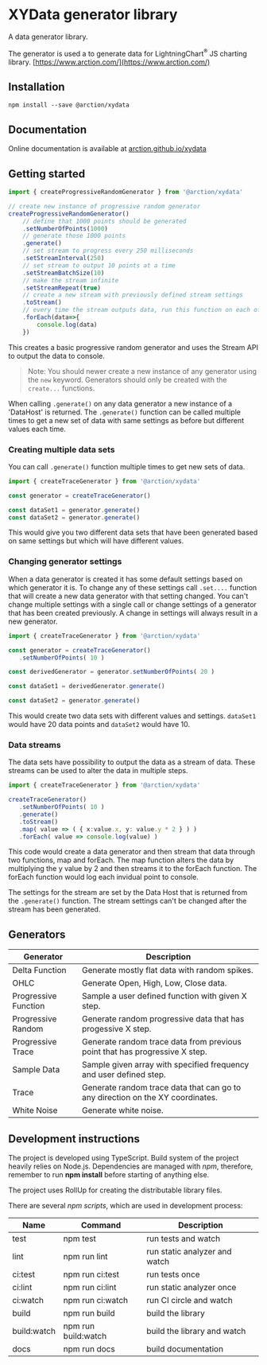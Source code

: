 # XYData generator library

A data generator library.

The generator is used a to generate data for LightningChart<sup>&#174;</sup> JS charting library. [https://www.arction.com/](https://www.arction.com/)

## Installation

`npm install --save @arction/xydata`

## Documentation

Online documentation is available at [arction.github.io/xydata](https://arction.github.io/xydata/)

## Getting started

```ts
import { createProgressiveRandomGenerator } from '@arction/xydata'

// create new instance of progressive random generator
createProgressiveRandomGenerator()
    // define that 1000 points should be generated
    .setNumberOfPoints(1000)
    // generate those 1000 points
    .generate()
    // set stream to progress every 250 milliseconds
    .setStreamInterval(250)
    // set stream to output 10 points at a time
    .setStreamBatchSize(10)
    // make the stream infinite
    .setStreamRepeat(true)
    // create a new stream with previously defined stream settings
    .toStream()
    // every time the stream outputs data, run this function on each of the data points
    .forEach(data=>{
        console.log(data)
    })
```

This creates a basic progressive random generator and uses the Stream API to output the data to console.

> Note: You should newer create a new instance of any generator using the `new` keyword. Generators should only be created with the `create...` functions.

When calling `.generate()` on any data generator a new instance of a 'DataHost' is returned. The `.generate()` function can be called multiple times to get a new set of data with same settings as before but different values each time.

### Creating multiple data sets

You can call `.generate()` function multiple times to get new sets of data.

```ts
import { createTraceGenerator } from '@arction/xydata'

const generator = createTraceGenerator()

const dataSet1 = generator.generate()
const dataSet2 = generator.generate()
```

This would give you two different data sets that have been generated based on same settings but which will have different values.

### Changing generator settings

When a data generator is created it has some default settings based on which generator it is. To change any of these settings call `.set....` function that will create a new data generator with that setting changed. You can't change multiple settings with a single call or change settings of a generator that has been created previously. A change in settings will always result in a new generator.

 ```ts
import { createTraceGenerator } from '@arction/xydata'

const generator = createTraceGenerator()
    .setNumberOfPoints( 10 )

const derivedGenerator = generator.setNumberOfPoints( 20 )

const dataSet1 = derivedGenerator.generate()

const dataSet2 = generator.generate()
```

This would create two data sets with different values and settings. `dataSet1` would have 20 data points and `dataSet2` would have 10.

### Data streams

The data sets have possibility to output the data as a stream of data. These streams can be used to alter the data in multiple steps.

 ```ts
import { createTraceGenerator } from '@arction/xydata'

createTraceGenerator()
    .setNumberOfPoints( 10 )
    .generate()
    .toStream()
    .map( value => ( { x:value.x, y: value.y * 2 } ) )
    .forEach( value => console.log(value) )
```

This code would create a data generator and then stream that data through two functions, map and forEach. 
The map function alters the data by multiplying the y value by 2 and then streams it to the forEach function.
The forEach function would log each invidual point to console.

The settings for the stream are set by the Data Host that is returned from the `.generate()` function. The stream settings can't be changed
after the stream has been generated.

## Generators

| Generator | Description |
|-----------|-------------|
| Delta Function | Generate mostly flat data with random spikes. |
| OHLC | Generate Open, High, Low, Close data. |
| Progressive Function | Sample a user defined function with given X step. |
| Progressive Random | Generate random progressive data that has progessive X step. |
| Progressive Trace | Generate random trace data from previous point that has progressive X step. |
| Sample Data | Sample given array with specified frequency and user defined step. |
| Trace | Generate random trace data that can go to any direction on the XY coordinates. |
| White Noise | Generate white noise. |

## Development instructions

The project is developed using TypeScript. Build system of the project heavily relies on Node.js. Dependencies are managed with *npm*, therefore, remember to run **npm install** before starting of anything else. 

The project uses RollUp for creating the distributable library files.

There are several *npm scripts*, which are used in development process:

| Name     | Command          | Description              |
| ---------|------------------|--------------------------|
| test     | npm test         | run tests and watch      |
| lint     | npm run lint     | run static analyzer and watch
| ci:test  | npm run ci:test  | run tests once
| ci:lint  | npm run ci:lint  | run static analyzer once
| ci:watch | npm run ci:watch | run CI circle and watch
| build    | npm run build    | build the library
| build:watch| npm run build:watch | build the library and watch
| docs     | npm run docs     | build documentation
